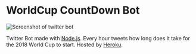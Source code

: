 # WorldCup CountDown Bot

![Screenshot of twitter bot](http://lrodriguez.me/images/twitter_bot.png)

Twitter Bot made with [Node.js](https://nodejs.org/es/). Every hour tweets how long does it take for the 2018 World Cup to start. Hosted by [Heroku](https://www.heroku.com/).
